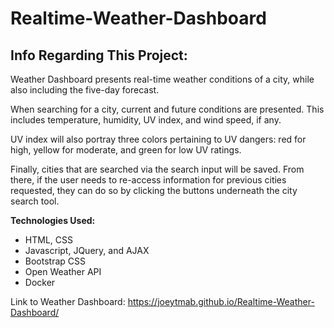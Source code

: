 # Realtime-Weather-Dashboard

## Info Regarding This Project:

Weather Dashboard presents real-time weather conditions of a city, while also including the five-day forecast.

When searching for a city, current and future conditions are presented. This includes temperature, humidity, UV index, and wind speed, if any.

UV index will also portray three colors pertaining to UV dangers: red for high, yellow for moderate, and green for low UV ratings.

Finally, cities that are searched via the search input will be saved. From there, if the user needs to re-access information for previous cities requested, they can do so by clicking the buttons underneath the city search tool.

**Technologies Used:**

- HTML, CSS
- Javascript, JQuery, and AJAX
- Bootstrap CSS
- Open Weather API
- Docker


Link to Weather Dashboard: https://joeytmab.github.io/Realtime-Weather-Dashboard/
